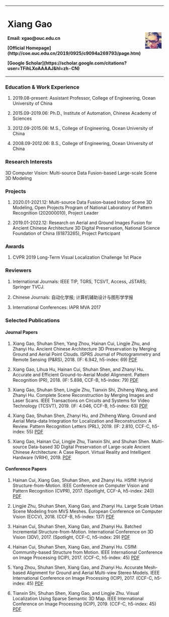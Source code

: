 <table border="0">
  <tr>
    <td width="75%">
      <h1>Xiang Gao</h1>
      <p><b>Email: xgao@ouc.edu.cn</b></p>
      <p><b>[Official Homepage](http://coe.ouc.edu.cn/2019/0925/c9094a269793/page.htm)</b></p>
      <p><b>[Google Scholar](https://scholar.google.com/citations?user=TFihLXoAAAAJ&hl=zh-CN)</b></p>
    </td>
    <td width="25%">
      <img src="/xgao.jpg" width="100%">
    </td>
  </tr>
</table>

### Education & Work Experience

1. 2019.08-present: Assistant Professor, College of Engineering, Ocean University of China

2. 2015.09-2019.06: Ph.D., Institute of Automation, Chinese Academy of Sciences

3. 2012.09-2015.06: M.S., College of Engineering, Ocean University of China

4. 2008.09-2012.06: B.S., College of Engineering, Ocean University of China

### Research Interests

3D Computer Vision: Multi-source Data Fusion-based Large-scale Scene 3D Modeling

### Projects

1. 2020.01-2021.12: Multi-source Data Fusion-based Indoor Scene 3D Modeling, Open Projects Program of National Laboratory of Pattern Recognition (202000010), Project Leader

2. 2019.01-2022.12: Research on Aerial and Ground Images Fusion for Ancient Chinese Architecture 3D Digital Preservation, National Science Foundation of China (61873265), Project Participant

### Awards

1. CVPR 2019 Long-Term Visual Localization Challenge 1st Place

### Reviewers

1. International Journals: IEEE TIP, TGRS, TCSVT, Access, JSTARS; Springer TVCJ.

2. Chinese Journals: 自动化学报; 计算机辅助设计与图形学学报

3. International Conferences: IAPR MVA 2017

### Selected Publications

#### Journal Papers

1. Xiang Gao, Shuhan Shen, Yang Zhou, Hainan Cui, Lingjie Zhu, and Zhanyi Hu. Ancient Chinese Architecture 3D Preservation by Merging Ground and Aerial Point Clouds. ISPRS Journal of Photogrammetry and Remote Sensing (P&RS), 2018. (IF: 6.942, h5-index: 69) [PDF](https://www.sciencedirect.com/sdfe/reader/pii/S092427161830131X/pdf)

2. Xiang Gao, Lihua Hu, Hainan Cui, Shuhan Shen, and Zhanyi Hu. Accurate and Efficient Ground-to-Aerial Model Alignment. Pattern Recognition (PR), 2018. (IF: 5.898, CCF-B, h5-index: 79) [PDF](https://www.sciencedirect.com/sdfe/reader/pii/S0031320317304570/pdf)

3. Xiang Gao, Shuhan Shen, Lingjie Zhu, Tianxin Shi, Zhiheng Wang, and Zhanyi Hu. Complete Scene Reconstruction by Merging Images and Laser Scans. IEEE Transactions on Circuits and Systems for Video Technology (TCSVT), 2019. (IF: 4.046, CCF-B, h5-index: 63) [PDF](https://ieeexplore.ieee.org/stamp/stamp.jsp?tp=&arnumber=8850072)

4. Xiang Gao, Shuhan Shen, Zhanyi Hu, and Zhiheng Wang. Ground and Aerial Meta-data Integration for Localization and Reconstruction: A Review. Pattern Recognition Letters (PRL), 2019. (IF: 2.810, CCF-C, h5-index: 55) [PDF](https://www.sciencedirect.com/sdfe/reader/pii/S0167865518303544/pdf)

5. Xiang Gao, Hainan Cui, Lingjie Zhu, Tianxin Shi, and Shuhan Shen. Multi-source Data-based 3D Digital Preservation of Large-scale Ancient Chinese Architecture: A Case Report. Virtual Reality and Intelligent Hardware (VRIH), 2019. [PDF](https://www.sciencedirect.com/sdfe/reader/pii/S2096579619300671/pdf)

#### Conference Papers

1. Hainan Cui, Xiang Gao, Shuhan Shen, and Zhanyi Hu. HSfM: Hybrid Structure-from-Motion. IEEE Conference on Computer Vision and Pattern Recognition (CVPR), 2017. (Spotlight, CCF-A, h5-index: 240) [PDF](https://ieeexplore.ieee.org/stamp/stamp.jsp?tp=&arnumber=8099740)

2. Lingjie Zhu, Shuhan Shen, Xiang Gao, and Zhanyi Hu. Large Scale Urban Scene Modeling from MVS Meshes. European Conference on Computer Vision (ECCV), 2018. (CCF-B, h5-index: 137) [PDF](https://link.springer.com/content/pdf/10.1007%2F978-3-030-01252-6_38.pdf)

3. Hainan Cui, Shuhan Shen, Xiang Gao, and Zhanyi Hu. Batched Incremental Structure-from-Motion. International Conference on 3D Vision (3DV), 2017. (Spotlight, CCF-C, h5-index: 29) [PDF](https://ieeexplore.ieee.org/stamp/stamp.jsp?tp=&arnumber=8374573)

4. Hainan Cui, Shuhan Shen, Xiang Gao, and Zhanyi Hu. CSfM: Community-based Structure from Motion. IEEE International Conference on Image Processing (ICIP), 2017. (CCF-C, h5-index: 45) [PDF](https://ieeexplore.ieee.org/stamp/stamp.jsp?tp=&arnumber=8297137)

5. Yang Zhou, Shuhan Shen, Xiang Gao, and Zhanyi Hu. Accurate Mesh-based Alignment for Ground and Aerial Multi-view Stereo Models. IEEE International Conference on Image Processing (ICIP), 2017. (CCF-C, h5-index: 45) [PDF](https://ieeexplore.ieee.org/stamp/stamp.jsp?tp=&arnumber=8296758)

6. Tianxin Shi, Shuhan Shen, Xiang Gao, and Lingjie Zhu. Visual Localization Using Sparse Semantic 3D Map. IEEE International Conference on Image Processing (ICIP), 2019. (CCF-C, h5-index: 45) [PDF](https://ieeexplore.ieee.org/stamp/stamp.jsp?tp=&arnumber=8802957)
